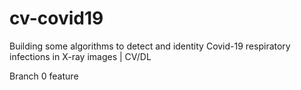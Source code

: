 # cv-covid19
Building some algorithms to detect and identity Covid-19 respiratory infections in X-ray images | CV/DL


Branch 0 feature